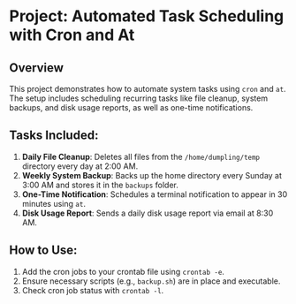 # Project: Automated Task Scheduling with Cron and At

## Overview
This project demonstrates how to automate system tasks using `cron` and `at`. The setup includes scheduling recurring tasks like file cleanup, system backups, and disk usage reports, as well as one-time notifications.

## Tasks Included:
1. **Daily File Cleanup**: Deletes all files from the `/home/dumpling/temp` directory every day at 2:00 AM.
2. **Weekly System Backup**: Backs up the home directory every Sunday at 3:00 AM and stores it in the `backups` folder.
3. **One-Time Notification**: Schedules a terminal notification to appear in 30 minutes using `at`.
4. **Disk Usage Report**: Sends a daily disk usage report via email at 8:30 AM.

## How to Use:
1. Add the cron jobs to your crontab file using `crontab -e`.
2. Ensure necessary scripts (e.g., `backup.sh`) are in place and executable.
3. Check cron job status with `crontab -l`.
